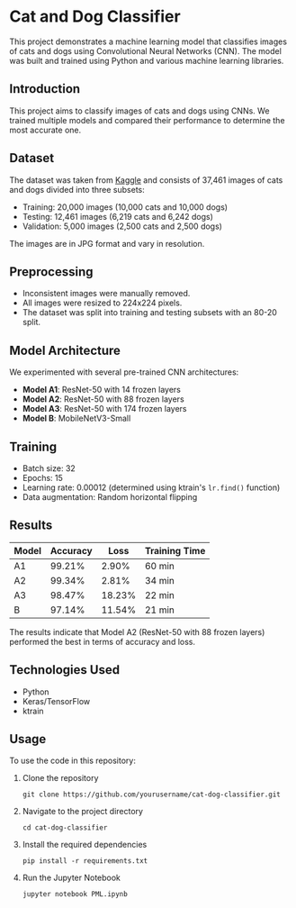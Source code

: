 
# Cat and Dog Classifier

This project demonstrates a machine learning model that classifies images of cats and dogs using Convolutional Neural Networks (CNN). The model was built and trained using Python and various machine learning libraries.

## Introduction
This project aims to classify images of cats and dogs using CNNs. We trained multiple models and compared their performance to determine the most accurate one.

## Dataset
The dataset was taken from [Kaggle](https://www.kaggle.com/datasets/moazeldsokyx/dogs-vs-cats) and consists of 37,461 images of cats and dogs divided into three subsets:
- Training: 20,000 images (10,000 cats and 10,000 dogs)
- Testing: 12,461 images (6,219 cats and 6,242 dogs)
- Validation: 5,000 images (2,500 cats and 2,500 dogs)

The images are in JPG format and vary in resolution.


## Preprocessing
- Inconsistent images were manually removed.
- All images were resized to 224x224 pixels.
- The dataset was split into training and testing subsets with an 80-20 split.

## Model Architecture
We experimented with several pre-trained CNN architectures:
- **Model A1**: ResNet-50 with 14 frozen layers
- **Model A2**: ResNet-50 with 88 frozen layers
- **Model A3**: ResNet-50 with 174 frozen layers
- **Model B**: MobileNetV3-Small

## Training
- Batch size: 32
- Epochs: 15
- Learning rate: 0.00012 (determined using ktrain's `lr.find()` function)
- Data augmentation: Random horizontal flipping

## Results
| Model  | Accuracy  | Loss   | Training Time |
|--------|-----------|--------|---------------|
| A1     | 99.21%    | 2.90%  | 60 min        |
| A2     | 99.34%    | 2.81%  | 34 min        |
| A3     | 98.47%    | 18.23% | 22 min        |
| B      | 97.14%    | 11.54% | 21 min        |

The results indicate that Model A2 (ResNet-50 with 88 frozen layers) performed the best in terms of accuracy and loss.

## Technologies Used
- Python
- Keras/TensorFlow
- ktrain

## Usage
To use the code in this repository:
1. Clone the repository
   ```
   git clone https://github.com/yourusername/cat-dog-classifier.git
   ```
2. Navigate to the project directory
   ```
   cd cat-dog-classifier
   ```
3. Install the required dependencies
   ```
   pip install -r requirements.txt
   ```
4. Run the Jupyter Notebook
   ```
   jupyter notebook PML.ipynb
   ```
